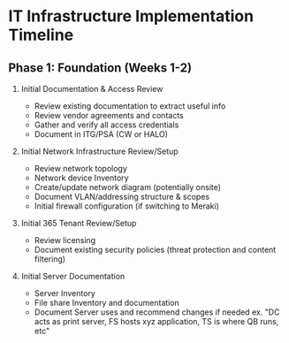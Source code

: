 # IT Infrastructure Implementation Timeline

## Phase 1: Foundation (Weeks 1-2)

1. Initial Documentation & Access Review
   - Review existing documentation to extract useful info
   - Review vendor agreements and contacts
   - Gather and verify all access credentials
   - Document in ITG/PSA (CW or HALO)

2. Initial Network Infrastructure Review/Setup
   - Review network topology 
   - Network device Inventory
   - Create/update network diagram (potentially onsite)
   - Document VLAN/addressing structure & scopes
   - Initial firewall configuration (if switching to Meraki)

3. Initial 365 Tenant Review/Setup 
   - Review licensing 
   - Document existing security policies (threat protection and content filtering)

4. Initial Server Documentation
   - Server Inventory
   - File share Inventory and documentation
   - Document Server uses and recommend changes if needed ex. "DC acts as print server, FS hosts xyz application, TS is where QB runs, etc"

   